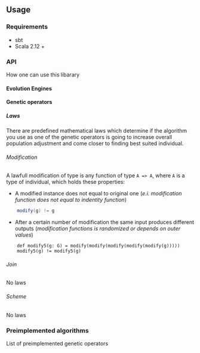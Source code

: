 ## Usage

### Requirements
+ sbt
+ Scala 2.12 +

### API
How one can use this libarary
#### Evolution Engines
#### Genetic operators
##### Laws
There are predefined mathematical laws which determine if the algorithm you use as one of the genetic operators is going to increase overall population adjustment and come closer to finding best suited individual.
###### Modification
A lawfull modification of type is any function of type `A => A`, where `A` is a type of individual, which holds these properties:

+ A modified instance does not equal to original one (*e.i. modification function does not equal to indentity function*)
```scala
	modify(g) != g
```
+ After a certain number of modification the same input produces different outputs (*modification functions is randomized or depends on outer values*)
```
	def modify5(g: G) = modify(modify(modify(modify(modify(g)))))
	modify5(g) != modify5(g)
```

###### Join
No laws

###### Scheme
No laws

### Preimplemented algorithms
List of preimplemented genetic operators